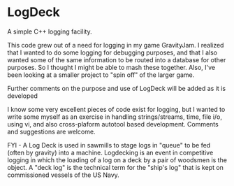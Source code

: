 # LogDeck
A simple C++ logging facility.

This code grew out of a need for logging in my game GravityJam. I realized that I wanted to do some logging for debugging purposes, and 
that I also wanted some of the same information to be routed into a database for other purposes. So I thought I might be able to mash these
together. Also, I've been looking at a smaller project to "spin off" of the larger game. 

Further comments on the purpose and use of LogDeck will be added as it is developed

I know some very excellent pieces of code exist for logging, but I wanted to write some myself as an exercise in handling strings/streams, 
time, file i/o, using vi, and also cross-plaform autotool based development. Comments and suggestions are welcome. 

FYI - A Log Deck is used in sawmills to stage logs in "queue" to be fed (often by gravity) into a machine. Logdecking is an event in competitive 
logging in which the loading of a log on a deck by a pair of woodsmen is the object. A "deck log" is the technical term for the "ship's log" 
that is kept on commissioned vessels of the US Navy.   
